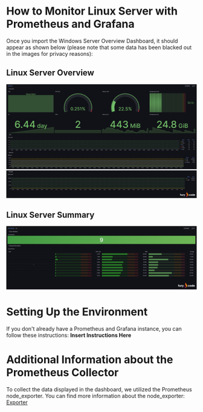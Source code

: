 # How to Monitor Linux Server with Prometheus and Grafana
Once you import the Windows Server Overview Dashboard, it should appear as shown below (please note that some data has been blacked out in the images for privacy reasons):
## Linux Server Overview
![Dashboard](/linux/pictures/LinuxServerOverview1.png)
![Dashboard](/linux/pictures/LinuxServerOverview2.png)
## Linux Server Summary
![Dashboard](/linux/pictures/LinuxServerSummary1.png)

# Setting Up the Environment
If you don't already have a Prometheus and Grafana instance, you can follow these instructions: **Insert Instructions Here**

# Additional Information about the Prometheus Collector
To collect the data displayed in the dashboard, we utilized the Prometheus node_exporter. You can find more information about the node_exporter: [Exporter](https://github.com/prometheus/node_exporter)